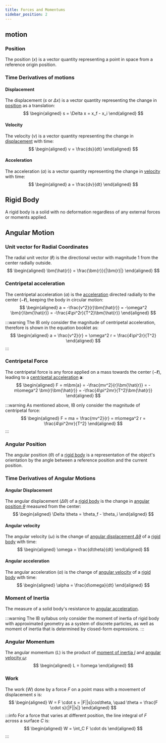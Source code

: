 ```yaml
---
title: Forces and Momentums
sidebar_position: 2
---
```


## motion
### Position
The position ($x$) is a vector quantity representing a point in space from a reference origin position.

### Time Derivatives of motions
#### Displacement
The displacement ($s$ or $\Delta x$) is a vector quantity representing the change in [position](#position) as a translation:
$$
\begin{aligned}
    s = \Delta x = x_f - x_i
\end{aligned}
$$

#### Velocity 
The velocity ($v$) is a vector quantity representing the change in [displacement](#displacement) with time:
$$
\begin{aligned}
    v = \frac{ds}{dt}
\end{aligned}
$$

#### Acceleration 
The acceleration ($a$) is a vector quantity representing the change in [velocity](#velocity) with time:
$$
\begin{aligned}
    a = \frac{dv}{dt}
\end{aligned}
$$

## Rigid Body
A rigid body is a solid with no deformation regardless of any external forces or moments applied.

## Angular Motion
### Unit vector for Radial Coordinates
The radial unit vector ($\bm{\hat{r}}$) is the directional vector with magnitude $1$ from the center radially outside.
$$
\begin{aligned}
    \bm{\hat{r}} = \frac{\bm{r}}{|\bm{r}|}
\end{aligned}
$$

### Centripetal acceleration
The centripetal acceleration ($a$) is the [acceleration](#acceleration) directed radially to the center ($-\bm{\hat{r}}$), keeping the body in circular motion:
$$
\begin{aligned}
    a = -\frac{v^2}{r}\bm{\hat{r}} = -\omega^2 \bm{r}\bm{\hat{r}} = -\frac{4\pi^2r}{T^2}\bm{\hat{r}}
\end{aligned}
$$

:::warning
The IB only consider the magnitude of centripetal acceleration, therefore is shown in the equation booklet as:
$$
\begin{aligned}
    a = \frac{v^2}{r} = \omega^2 r = \frac{4\pi^2r}{T^2}
\end{aligned}
$$
:::

### Centripetal Force
The centripetal force is any force applied on a mass towards the center ($-\bm{\hat{r}}$), leading to a [centripetal acceleration](#centripetal-acceleration) $\bm{a}$:
$$
\begin{aligned}
    F = m\bm{a} = -\frac{mv^2}{r}\bm{\hat{r}} = -m\omega^2 \bm{r}\bm{\hat{r}} = -\frac{4\pi^2mr}{T^2}\bm{\hat{r}}
\end{aligned}
$$

:::warning
As mentioned above, IB only consider the magnitude of centripetal force:
$$
\begin{aligned}
    F = ma = \frac{mv^2}{r} = m\omega^2 r = \frac{4\pi^2mr}{T^2}
\end{aligned}
$$
:::

### Angular Position
The angular position ($\theta$) of a [rigid body](#rigid-body) is a representation of the object's orientation by the angle between a reference position and the current position.
### Time Derivatives of Angular Motions
#### Angular Displacement
The angular displacement ($\Delta \theta$) of a [rigid body](#rigid-body) is the change in [angular position $\theta$](#angular-position) measured from the center:
$$
\begin{aligned}
    \Delta \theta = \theta_f - \theta_i
\end{aligned}
$$
#### Angular velocity
The angular velocity ($\omega$) is the change of [angular displacement $\Delta \theta$](#angular-displacement) of a [rigid body](#rigid-body) with time:
$$
\begin{aligned}
   \omega = \frac{d\theta}{dt} 
\end{aligned}
$$

#### Angular acceleration
The angular acceleration ($\alpha$) is the change of [angular velocity](#angular-velocity) of a [rigid body](#rigid-body) with time:
$$
\begin{aligned}
    \alpha = \frac{d\omega}{dt}
\end{aligned}
$$
### Moment of Inertia
The measure of a solid body's resistance to [angular acceleration](#angular-acceleration).

:::warning
The IB syllabus only consider the moment of inertia of rigid body with approximated geometry as a system of discrete particles, as well as moment of inertia that is determined by closed-form expressions.
:::
 
### Angular Momentum
The angular momentum ($L$) is the product of [moment of inertia $I$](#moment-of-inertia) and [angular velocity $\omega$](#angular-velocity):
$$
\begin{aligned}
    L = I\omega
\end{aligned}
$$  

### Work
The work ($W$) done by a force $F$ on a point mass with a movement of displacement $s$ is:
$$
\begin{aligned}
    W = F \cdot s = |F||s|cos\theta, \quad \theta = \frac{F \cdot s}{|F||s|}
\end{aligned}
$$
:::info
For a force that varies at different position, the line integral of $F$ across a surface $C$ is:
$$
\begin{aligned}
    W = \int_C F \cdot ds
\end{aligned}
$$
:::
